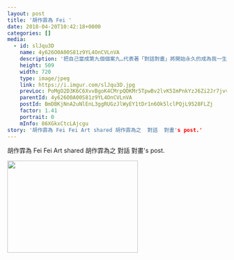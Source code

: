 ```yaml
---
layout: post
title: '胡作霏為 Fei ' 
date: 2018-04-20T10:42:18+0000 
categories: [] 
media:
  - id: slJqu3D
    name: 4y626O0A00S81z9YL4OnCVLnVA
    description: '把自己當成第九個個案九…代表著「對話對畫」將開始永久的成為我一生的熱愛在真正的與自己對話對畫之後然而與自己似乎不易用文字表達對了什麼話…這也許很多人無法相信，如此刮燥的我…千頭百緒，就像這畫一般，看似如同雜亂的夢境毫不遲疑的拿起大紅，刷刷刷的在畫布正中央灑下接下來的部份，我必須用英文說明…The night before i started drawing, i had a dream that my father died. lately i 've had dreams that people who are close to me died, and I woke up feeling confused and sad. So i somehow thought i 'd better try to connect this with my drawing...i had no idea what i was thinking or feeling, then suddenly a rush of sadness came to me, and i started to cry. But it wasn't because of the dream. ..or maybe it was...actually in the middle of the drawing, i saw an image of a man holding a girl. Then i remembered that someone had told me recently that my father loved me very much, and perhaps in his heart, i haven't really grown up.I hardly ever feel that he loves me, although i know he does. And i know he loves me in his ways. I accept it all now. Whatever it is...it just is. No need to fight or judge or feel guilty about it. It's just weird to hear it when someone tells me how much he loves me.  It's like, sure, i believe it. but at the same time....i don't know how to feel about this belief.i saw the image there, a man with a bit belly holding a girl-like person. It wasn't clear, and i didn't know how to fix that image. So i repainted it. Now the image is gone.I didn't cry for long. Maybe it's because i found it a bit silly.My hand then keeps moving all over it. Somehow i just wanted to use really heavy colors, but it got out of balance  many times. I hate it when i feel it's out of balance.  All the blue and red circles seem to mean they're the fruits of my work. They're my creations. They keep coming out of me, my head, my heart, my soul. They keep growing and growing. And there comes more and more circles and seeds in them. I'm not totally satisfied with the outcome.. And i wonder who in the world will think this is art? And then started to question and doubt myself again just  as i did every time in the middle of and after all the works that i'd done.But it really doesn't matter. I've never asked to be understood, and neither have my works. There's more connection to be done.More fruits to be born.More creations to be created.所以如果你想來成為我的第十位…第十一位…請與我聯絡。'   
    height: 509
    width: 720
    type: image/jpeg
    link: https://i.imgur.com/slJqu3D.jpg
    prevLoc: PoMgO2D3K6C6XvvBgoK4CMrpQOKMr5TpwBv2lvK5ImPnkYzJ6Zi2Jr7jvv49HlRYQv4Nz4CMZ4E47XwAFrwV5pRyxACEW15EvR5ofkoG6Z1wNoUzvr25QjxXtgzok3VK1pi98ArROG4yhMRRg6y7v2f93Y4gV0PVuryL2rmO51IkYYoZ0yVAtk7BO55mLmf6vx22xZ7VtEMkglO488h6Do2RkXRjFK6oG3D9xpHlBvBP8VOZHOWr2kR8VrcE4rYNDZYWCDM
    parentId: 4y626O0A00S81z9YL4OnCVLnVA
    postId: BmDBKjNnA2uNlEnL3ggRUGzJlWyEY1tDr1n6Ok5lclPQjL9528FLZj
    factor: 1.41
    portrait: 0
    mInfo: 86XGkxCtcLAjcgu
story: '胡作霏為 Fei Fei Art shared 胡作霏為之  對話  對畫's post.'  
---
```


胡作霏為 Fei Fei Art shared 胡作霏為之  對話  對畫's post.


[//]: #media:  
<a href="https://i.imgur.com/slJqu3D.jpg"><img src="https://i.imgur.com/slJqu3D.jpg" height="212" width="300" /></a> 
 
